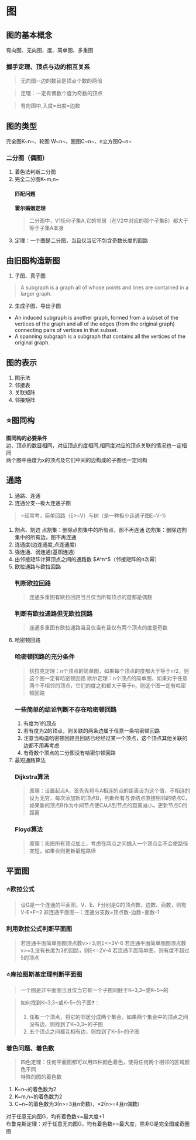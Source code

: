 # 图
## 图的基本概念
有向图、无向图、度、简单图、多重图  
### 握手定理、顶点与边的相互关系
> 无向图--边的数目是顶点个数的两倍  

>定理：一定有偶数个度为奇数的顶点  

> 有向图中,入度=出度=边数  
## 图的类型  
完全图K~n~、轮图  W~n~、圈图C~n~、n立方图Q~n~  
### 二分图（偶图）
1. 着色法判断二分图
2. 完全二分图K~m,n~
   #### 匹配问题
   **霍尔婚姻定理**
   > 二分图中，V1任何子集A,它的邻居（在V2中对应的那个子集B）都大于等于子集A本身
3. 定理：一个图是二分图，当且仅当它不包含奇数长度的回路
## 由旧图构造新图
1. 子图、真子图
>A subgraph is a graph all of whose points and lines are contained in a larger graph. 
2. 生成子图、导出子图  
- An induced subgraph is another graph, formed from a subset of the vertices of the graph and all of the edges (from the original graph) connecting pairs of vertices in that subset.  
- A spanning subgraph is a subgraph that contains all the vertices of the original graph.
## 图的表示
1. 图示法  
2. 邻接表
3. 关联矩阵  
4. 邻接矩阵  
## ⭐图同构
**图同构的必要条件**   
边、顶点的数目相同，对应顶点的度相同,相同度对应的顶点关联的情况也一定相同  
两个图中由度为x的顶点及它们中间的边构成的子图也一定同构
## 通路
1. 通路、连通  
2. 连通分支--极大连通子图  
>  ⭐经常考，简单回路（E>=V）与树（是一种极小连通子图E=V-1）
1. 割点、割边
点割集：删除点割集中的所有点，图不再连通
边割集：删除边割集中的所有边，图不再连通
2. 连通度(边连通度,点连通度)
3. 强连通、弱连通(基图连通)
4. 由邻接矩阵计算顶点之间的通路数
   $A^n^$（邻接矩阵的n次幂）
5. 欧拉通路与欧拉回路
   ### 判断欧拉回路
   > 连通多重图有欧拉回路当且仅当所有顶点的度都是偶数
   ### 判断有欧拉通路但无欧拉回路
   > 连通多重图有欧拉通路当且仅当有且仅有两个顶点的度是奇数
6. 哈密顿回路
   ### 哈密顿回路的充分条件
   > 狄拉克定理：n个顶点的简单图，如果每个顶点的度都大于等于n/2，则这个图一定有哈密顿回路
   > 欧尔定理：n个顶点的简单图，如果对于任意两个不相邻的顶点，它们的度之和都大于等于n，则这个图一定有哈密顿回路
   ### 一些简单的结论判断不存在哈密顿回路
   1. 有度为1的顶点
   2. 若有度为2的顶点，则关联的两条边属于任意一条哈密顿回路
   3. 注意当构造哈密顿回路且回路已经经过某一个顶点，这个顶点其他关联的边都不用再考虑
   4. 有奇数个顶点的二分图没有哈密尔顿回路
7.  最短通路算法
    ### Dijkstra算法
    >原理：设置起点A，首先先将与A相连的点的距离设为这个值，不相连的设为无穷，每次添加新的顶点B，判断所有与该结点直接相邻的结点C，如果新的顶点B作为中间节点使C从A到节点的距离减小，更新节点C的距离
    ### Floyd算法
    > 原理：先把所有顶点加上，考虑在两点之间插入一个顶点会不会使路径变短，如果会则更新最短路径

## 平面图
### ⭐欧拉公式
> 设G是一个连通的平面图，V、E、F分别是G的顶点数、边数、面数，则有V-E+F=2
> 非连通平面图--：连通分支数=顶点数-边数+面数-1
### 利用欧拉公式判断平面图
> 若连通平面简单图图顶点数v>=3,则E<=3V-6
> 若连通平面简单图图顶点数v>=3,没有长度为3的回路，则E<=2V-4
> 若连通平面简单图，则有度不超过5的顶点
### ⭐库拉图斯基定理判断平面图
> 一个图是非平面图当且仅当它有一个子图同胚于K~3,3~或K~5~的

>如何找到K~3,3~或K~5~的子图❓：  
>1. 任取一个顶点，将它的邻居分成两个集合，如果两个集合中的顶点之间没有边，则找到了K~3,3~的子图
>2. 五个顶点之间都互相有边，则找到了K~5~的子图
### 着色问题、着色数
> 四色定理：任何平面图都可以用四种颜色着色，使得任何两个相邻的区域颜色不同  
特殊的图的着色数
1. K~n~的着色数为2
2. K~m,n~的着色数为2
3. C~n~的着色数为3(n>=3且n奇数)，=2(n>=4且n偶数)

对于任意无向图G，均有着色数<=最大度+1  
布鲁克斯定理：对于任意无向图G，均有着色数<=最大度，除非G是完全图或奇圈图